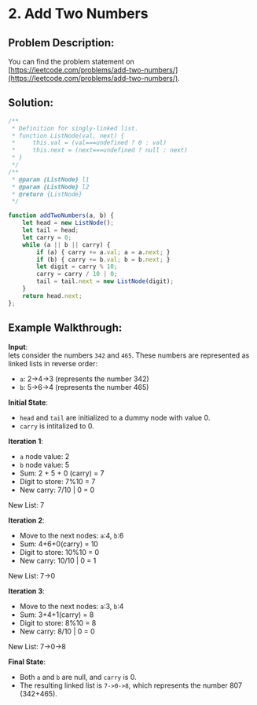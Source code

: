 # 2. Add Two Numbers

## Problem Description:

You can find the problem statement on [https://leetcode.com/problems/add-two-numbers/](https://leetcode.com/problems/add-two-numbers/).

## Solution:

```js
/**
 * Definition for singly-linked list.
 * function ListNode(val, next) {
 *     this.val = (val===undefined ? 0 : val)
 *     this.next = (next===undefined ? null : next)
 * }
 */
/**
 * @param {ListNode} l1
 * @param {ListNode} l2
 * @return {ListNode}
 */

function addTwoNumbers(a, b) {
    let head = new ListNode();
    let tail = head;
    let carry = 0;
    while (a || b || carry) {
        if (a) { carry += a.val; a = a.next; }
        if (b) { carry += b.val; b = b.next; }
        let digit = carry % 10;
        carry = carry / 10 | 0;
        tail = tail.next = new ListNode(digit);
    }
    return head.next;
};
```

## Example Walkthrough:

**Input**:    
lets consider the numbers `342` and `465`. These numbers are represented as linked lists in reverse order:
- `a`: 2->4->3 (represents the number 342)
- `b`: 5->6->4 (represents the number 465)   

**Initial State**:
- `head` and `tail` are initialized to a dummy node with value 0.
- `carry` is intitalized to 0.

**Iteration 1**:
- `a` node value: 2
- `b` node value: 5
- Sum: 2 + 5 + 0 (carry) = 7
- Digit to store: 7%10 = 7
- New carry: 7/10 | 0 = 0   

New List: 7

**Iteration 2**:
- Move to the next nodes: `a`:4, `b`:6
- Sum: 4+6+0(carry) = 10
- Digit to store: 10%10 = 0
- New carry: 10/10 | 0 = 1   

New List: 7->0

**Iteration 3**:
- Move to the next nodes: `a`:3, `b`:4
- Sum: 3+4+1(carry) = 8
- Digit to store: 8%10 = 8
- New carry: 8/10 | 0 = 0

New List: 7->0->8

**Final State**:
- Both `a` and `b` are null, and `carry` is 0.
- The resulting linked list is `7->0->8`, which represents the number 807 (342+465).